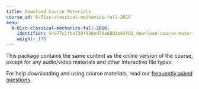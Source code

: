 ```yaml
---
title: Download Course Materials
course_id: 8-01sc-classical-mechanics-fall-2016
menu:
  8-01sc-classical-mechanics-fall-2016:
    identifier: 54e77c1fba739f928ed76e8803a64f03_download-course-materials
    weight: 170
---
```

This package contains the same content as the online version of the course, except for any audio/video materials and other interactive file types.

For help downloading and using course materials, read our [frequently asked questions](https://ocw.mit.edu/help/faq-technology/).